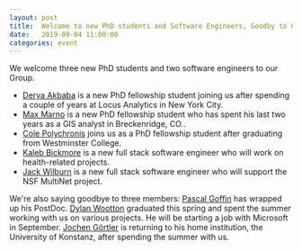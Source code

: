 ```yaml
---
layout: post
title:  Welcome to new PhD students and Software Engineers, Goodby to Others
date:   2019-09-04 11:00:00
categories: event
---
```


We welcome three new PhD students and two software engineers to our Group. 
 * [Derya Akbaba](team/akbaba) is a new PhD fellowship student joining us after spending a couple of years at Locus Analytics in New York City.  
 * [Max Marno](/team/marno/) is a new PhD fellowship student who has spent his last two years as a GIS analyst in Breckenridge, CO..
 * [Cole Polychronis](/team/polychronis/) joins us as a PhD fellowship student after graduating from Westminster College.   
 * [Kaleb Bickmore](/team/bickmore/) is a new full stack software engineer who will work on health-related projects. 
 * [Jack Wilburn](/team/wilburn/)  is a new full stack software engineer who will support the NSF MultiNet project.

We're also saying goodbye to three members: [Pascal Goffin](/team/goffin/) has wrapped up his PostDoc. [Dylan Wootton](/team/wootton/) graduated this spring and spent the summer working with us on various projects. He will be starting a job with Microsoft in September. [Jochen Görtler](/team/goertler/) is returning to his home institution, the University of Konstanz, after spending the summer with us. 
 
